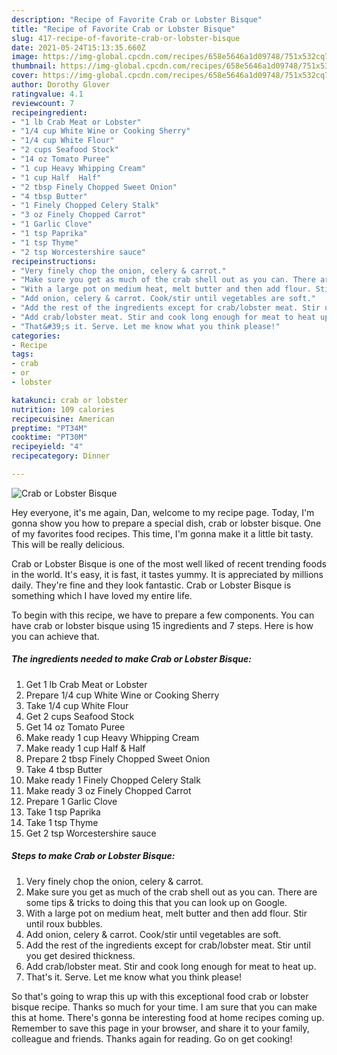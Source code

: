```yaml
---
description: "Recipe of Favorite Crab or Lobster Bisque"
title: "Recipe of Favorite Crab or Lobster Bisque"
slug: 417-recipe-of-favorite-crab-or-lobster-bisque
date: 2021-05-24T15:13:35.660Z
image: https://img-global.cpcdn.com/recipes/658e5646a1d09748/751x532cq70/crab-or-lobster-bisque-recipe-main-photo.jpg
thumbnail: https://img-global.cpcdn.com/recipes/658e5646a1d09748/751x532cq70/crab-or-lobster-bisque-recipe-main-photo.jpg
cover: https://img-global.cpcdn.com/recipes/658e5646a1d09748/751x532cq70/crab-or-lobster-bisque-recipe-main-photo.jpg
author: Dorothy Glover
ratingvalue: 4.1
reviewcount: 7
recipeingredient:
- "1 lb Crab Meat or Lobster"
- "1/4 cup White Wine or Cooking Sherry"
- "1/4 cup White Flour"
- "2 cups Seafood Stock"
- "14 oz Tomato Puree"
- "1 cup Heavy Whipping Cream"
- "1 cup Half  Half"
- "2 tbsp Finely Chopped Sweet Onion"
- "4 tbsp Butter"
- "1 Finely Chopped Celery Stalk"
- "3 oz Finely Chopped Carrot"
- "1 Garlic Clove"
- "1 tsp Paprika"
- "1 tsp Thyme"
- "2 tsp Worcestershire sauce"
recipeinstructions:
- "Very finely chop the onion, celery & carrot."
- "Make sure you get as much of the crab shell out as you can. There are some tips & tricks to doing this that you can look up on Google."
- "With a large pot on medium heat, melt butter and then add flour. Stir until roux bubbles."
- "Add onion, celery & carrot. Cook/stir until vegetables are soft."
- "Add the rest of the ingredients except for crab/lobster meat. Stir until you get desired thickness."
- "Add crab/lobster meat. Stir and cook long enough for meat to heat up."
- "That&#39;s it. Serve. Let me know what you think please!"
categories:
- Recipe
tags:
- crab
- or
- lobster

katakunci: crab or lobster 
nutrition: 109 calories
recipecuisine: American
preptime: "PT34M"
cooktime: "PT30M"
recipeyield: "4"
recipecategory: Dinner

---
```



![Crab or Lobster Bisque](https://img-global.cpcdn.com/recipes/658e5646a1d09748/751x532cq70/crab-or-lobster-bisque-recipe-main-photo.jpg)

Hey everyone, it's me again, Dan, welcome to my recipe page. Today, I'm gonna show you how to prepare a special dish, crab or lobster bisque. One of my favorites food recipes. This time, I'm gonna make it a little bit tasty. This will be really delicious.



Crab or Lobster Bisque is one of the most well liked of recent trending foods in the world. It's easy, it is fast, it tastes yummy. It is appreciated by millions daily. They're fine and they look fantastic. Crab or Lobster Bisque is something which I have loved my entire life.


To begin with this recipe, we have to prepare a few components. You can have crab or lobster bisque using 15 ingredients and 7 steps. Here is how you can achieve that.

<!--inarticleads1-->

##### The ingredients needed to make Crab or Lobster Bisque:

1. Get 1 lb Crab Meat or Lobster
1. Prepare 1/4 cup White Wine or Cooking Sherry
1. Take 1/4 cup White Flour
1. Get 2 cups Seafood Stock
1. Get 14 oz Tomato Puree
1. Make ready 1 cup Heavy Whipping Cream
1. Make ready 1 cup Half & Half
1. Prepare 2 tbsp Finely Chopped Sweet Onion
1. Take 4 tbsp Butter
1. Make ready 1 Finely Chopped Celery Stalk
1. Make ready 3 oz Finely Chopped Carrot
1. Prepare 1 Garlic Clove
1. Take 1 tsp Paprika
1. Take 1 tsp Thyme
1. Get 2 tsp Worcestershire sauce




<!--inarticleads2-->

##### Steps to make Crab or Lobster Bisque:

1. Very finely chop the onion, celery & carrot.
1. Make sure you get as much of the crab shell out as you can. There are some tips & tricks to doing this that you can look up on Google.
1. With a large pot on medium heat, melt butter and then add flour. Stir until roux bubbles.
1. Add onion, celery & carrot. Cook/stir until vegetables are soft.
1. Add the rest of the ingredients except for crab/lobster meat. Stir until you get desired thickness.
1. Add crab/lobster meat. Stir and cook long enough for meat to heat up.
1. That&#39;s it. Serve. Let me know what you think please!




So that's going to wrap this up with this exceptional food crab or lobster bisque recipe. Thanks so much for your time. I am sure that you can make this at home. There's gonna be interesting food at home recipes coming up. Remember to save this page in your browser, and share it to your family, colleague and friends. Thanks again for reading. Go on get cooking!
